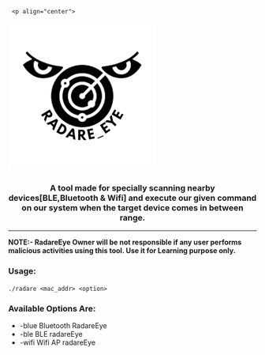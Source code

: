      <p align="center">
  <img  width="300" src="logo.png" />
</p>
<h3 align="center"><b>A tool made for specially scanning nearby devices[BLE,Bluetooth & Wifi] and execute our given command on our system when the target device comes in between range.</b></h3>

*** 
**NOTE:- RadareEye Owner will be not responsible if any user performs malicious activities using this tool. Use it for Learning purpose only.**

### Usage:
```
./radare <mac_addr> <option>
```
### Available Options Are:
- -blue   Bluetooth RadareEye
- -ble    BLE radareEye
- -wifi   Wifi AP radareEye

